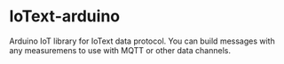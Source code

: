 # IoText-arduino
Arduino IoT library for IoText data protocol. You can build messages with any measuremens to use with MQTT or other data channels.
